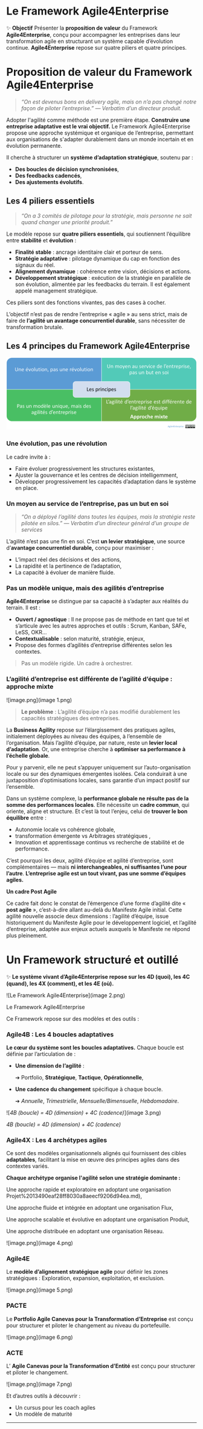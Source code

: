 # Le Framework Agile4Enterprise



✨ **Objectif** Présenter la **proposition de valeur** du Framework **Agile4Enterprise**, conçu pour accompagner les entreprises dans leur transformation agile en structurant un système capable d’évolution continue. **Agile4Enterprise** repose sur quatre piliers et quatre principes.

# **Proposition de valeur du Framework Agile4Enterprise**

> *“On est devenus bons en delivery agile, mais on n’a pas changé notre façon de piloter l’entreprise.” — Verbatim d’un directeur produit.*
> 

Adopter l'agilité comme méthode est une première étape. **Construire une entreprise adaptative est le vrai objectif.** Le Framework Agile4Enterprise propose une approche systémique et organique de l’entreprise, permettant aux organisations de s'adapter durablement dans un monde incertain et en évolution permanente.

Il cherche à structurer un **système d’adaptation stratégique**, soutenu par :

- **Des boucles de décision synchronisées**,
- **Des feedbacks cadencés**,
- **Des ajustements évolutifs**.

## Les 4 piliers essentiels

> *“On a 3 comités de pilotage pour la stratégie, mais personne ne sait quand changer une priorité produit.”*
> 

Le modèle repose sur **quatre piliers essentiels**, qui soutiennent l’équilibre entre **stabilité** et **évolution** :

- **Finalité stable** : ancrage identitaire clair et porteur de sens.
- **Stratégie adaptative** : pilotage dynamique du cap en fonction des signaux du réel.
- **Alignement dynamique** : cohérence entre vision, décisions et actions.
- **Développement stratégique** : exécution de la stratégie en parallèle de son évolution, alimentée par les feedbacks du terrain. Il est également appelé management stratégique.

Ces piliers sont des fonctions vivantes, pas des cases à cocher.

L’objectif n’est pas de rendre l’entreprise « agile » au sens strict, mais de faire de **l’agilité un avantage concurrentiel durable**, sans nécessiter de transformation brutale.

## **Les 4 principes du Framework Agile4Enterprise**

![image.png](image.png)

### Une évolution, pas une révolution

Le cadre invite à :

- Faire évoluer progressivement les structures existantes,
- Ajuster la gouvernance et les centres de décision intelligemment,
- Développer progressivement les capacités d’adaptation dans le système en place.

### Un moyen au service de l’entreprise, pas un but en soi

> *“On a déployé l’agilité dans toutes les équipes, mais la stratégie reste pilotée en silos.” — Verbatim d’un directeur général d’un groupe de services*
> 

L’agilité n’est pas une fin en soi. C’est **un levier stratégique**, une source d’**avantage concurrentiel durable,** conçu pour maximiser :

- L’impact réel des décisions et des actions,
- La rapidité et la pertinence de l’adaptation,
- La capacité à évoluer de manière fluide.

### Pas un modèle unique, mais des agilités d’entreprise

**Agile4Enterprise** se distingue par sa capacité à s’adapter aux réalités du terrain. Il est :

- **Ouvert / agnostique** : Il ne propose pas de méthode en tant que tel et s’articule avec les autres approches et outils : Scrum, Kanban, SAFe, LeSS, OKR…
- **Contextualisable** : selon maturité, stratégie, enjeux,
- Propose des formes d’agilités d’entreprise différentes selon les contextes.

> Pas un modèle rigide. Un cadre à orchestrer.
> 

### **L’agilité d’entreprise est différente de l’agilité d’équipe : approche mixte**

![image.png](image 1.png)

> **Le problème** : L’agilité d’équipe n’a pas modifié durablement les capacités stratégiques des entreprises.
> 

La **Business Agility** repose sur l’élargissement des pratiques agiles, initialement déployées au niveau des équipes, à l’ensemble de l’organisation. Mais l’agilité d’équipe, par nature, reste un **levier local d’adaptation**. Or, une entreprise cherche à **optimiser sa performance à l’échelle globale**.

Pour y parvenir, elle ne peut s’appuyer uniquement sur l’auto-organisation locale ou sur des dynamiques émergentes isolées. Cela conduirait à une juxtaposition d’optimisations locales, sans garantie d’un impact positif sur l’ensemble.

Dans un système complexe, la **performance globale ne résulte pas de la somme des performances locales**. Elle nécessite un **cadre commun**, qui oriente, aligne et structure. Et c’est là tout l’enjeu, celui de **trouver le bon équilibre** entre :

- Autonomie locale vs cohérence globale,
- transformation émergente vs Arbitrages stratégiques ,
- Innovation et apprentissage continus vs recherche de stabilité et de performance.

C’est pourquoi les deux, agilité d’équipe et agilité d’entreprise, sont complémentaires — mais **ni interchangeables, ni suffisantes l’une pour l’autre**. **L’entreprise agile est un tout vivant, pas une somme d’équipes agiles.**

**Un cadre Post Agile**

Ce cadre fait donc le constat de l’émergence d’une forme d’agilité dite « **post agile** », c’est-à-dire allant au-delà du Manifeste Agile initial. Cette agilité nouvelle associe deux dimensions : l’agilité d’équipe, issue historiquement du Manifeste Agile pour le développement logiciel, et l’agilité d’entreprise, adaptée aux enjeux actuels auxquels le Manifeste ne répond plus pleinement. 

# **Un Framework structuré et outillé**

✨ **Le système vivant d’Agile4Enterprise repose sur les 4D (quoi), les 4C (quand), les 4X (comment), et les 4E (où).**

![Le Framework Agile4Enterprise](image 2.png)

Le Framework Agile4Enterprise

Ce Framework repose sur des modèles et des outils :

### **Agile4B : Les 4 boucles adaptatives**

**Le cœur du système sont les boucles adaptatives.** Chaque boucle est définie par l’articulation de :

- **Une dimension de l’agilité** :
    
    ➔ Portfolio, **Stratégique**, **Tactique**, **Opérationnelle**,
    
- **Une cadence du changement** spécifique à chaque boucle.
    
    ➔ *Annuelle*, *Trimestrielle*, *Mensuelle/Bimensuelle*, *Hebdomadaire*.
    

![*4B (boucle) = 4D (dimension) + 4C (cadence)*](image 3.png)

*4B (boucle) = 4D (dimension) + 4C (cadence)*

### Agile4X : Les 4 archétypes agiles

Ce sont des modèles organisationnels alignés qui fournissent des cibles **adaptables**, facilitant la mise en œuvre des principes agiles dans des contextes variés.

**Chaque archétype organise l'agilité selon une stratégie dominante :**

Une approche rapide et exploratoire en adoptant une organisation Projet%2013490eaf28ff8030a8aeecf9206d94ea.md), 

Une approche fluide et intégrée en adoptant une organisation Flux, 

Une approche scalable et évolutive en adoptant une organisation Produit,

Une approche distribuée en adoptant une organisation Réseau.

![image.png](image 4.png)

### **Agile4E**

Le **modèle d’alignement stratégique agile** pour définir les zones stratégiques : Exploration, expansion, exploitation, et exclusion.

![image.png](image 5.png)

### **PACTE**

Le **Portfolio Agile Canevas pour la Transformation d’Entreprise** est conçu pour structurer et piloter le changement au niveau du portefeuille.

![image.png](image 6.png)

### **ACTE**

L’ **Agile Canevas pour la Transformation d’Entité** est conçu pour structurer et piloter le changement.

![image.png](image 7.png)

Et d’autres outils à découvrir :

- Un cursus pour les coach agiles
- Un modèle de maturité

---

#